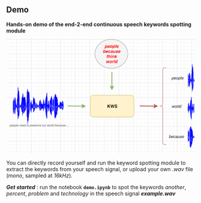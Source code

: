 ## Demo
**Hands-on demo of the end-2-end continuous speech keywords spotting module**

![kws_diagram](demo_img.png)

You can directly record yourself and run the keyword spotting module to extract the keywords from your speech signal, or upload your own *.wav* file (*mono*, sampled at *16kHz*). <br>

***Get started*** : run the notebook __`demo.ipynb`__ to spot the keywords *another*, *percent*, *problem* and *technology* in the speech signal ***example.wav***